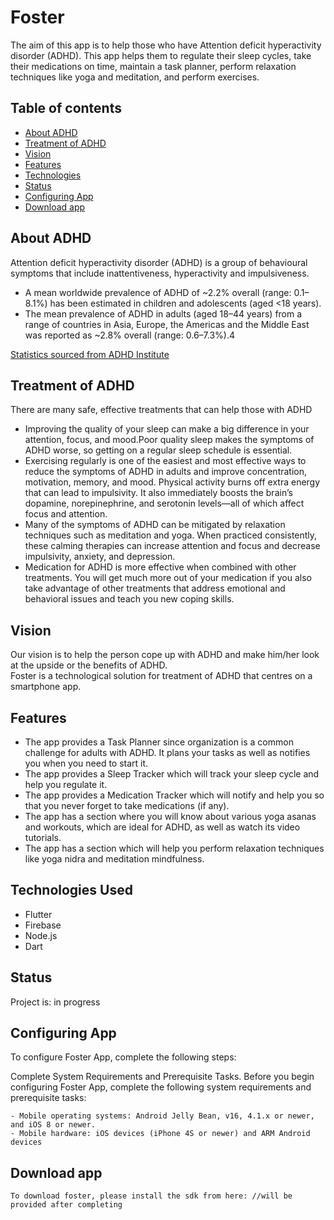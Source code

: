 # Foster
The aim of this app is to help those who have Attention deficit hyperactivity disorder (ADHD). This app helps them to regulate their sleep cycles, take their medications on time, maintain a task planner, perform relaxation techniques like yoga and meditation, and perform exercises. 

## Table of contents
* [About ADHD](#about-adhd)
* [Treatment of ADHD](#treatment-of-adhd)
* [Vision](#vision)
* [Features](#features)
* [Technologies](#technologies-sed)
* [Status](#status)
* [Configuring App](#configuring-app)
* [Download app](#download-app)


## About ADHD

Attention deficit hyperactivity disorder (ADHD) is a group of behavioural symptoms that include inattentiveness, hyperactivity and impulsiveness.
- A mean worldwide prevalence of ADHD of ~2.2% overall (range: 0.1–8.1%) has been estimated in children and adolescents (aged <18 years). 
- The mean prevalence of ADHD in adults (aged 18–44 years) from a range of countries in Asia, Europe, the Americas and the Middle East was reported as ~2.8% overall (range: 0.6–7.3%).4

[Statistics sourced from ADHD Institute ](https://adhd-institute.com/burden-of-adhd/epidemiology/)

## Treatment of ADHD
There are many safe, effective treatments that can help those with ADHD 

- Improving the quality of your sleep can make a big difference in your attention, focus, and mood.Poor quality sleep makes the symptoms of ADHD worse, so getting on a regular sleep schedule is essential.
- Exercising regularly is one of the easiest and most effective ways to reduce the symptoms of ADHD in adults and improve concentration, motivation, memory, and mood. Physical activity burns off extra energy that can lead to impulsivity. It also immediately boosts the brain’s dopamine, norepinephrine, and serotonin levels—all of which affect focus and attention.
- Many of the symptoms of ADHD can be mitigated by relaxation techniques such as meditation and yoga. When practiced consistently, these calming therapies can increase attention and focus and decrease impulsivity, anxiety, and depression.
- Medication for ADHD is more effective when combined with other treatments. You will get much more out of your medication if you also take advantage of other treatments that address emotional and behavioral issues and teach you new coping skills.

## Vision
Our vision is to help the person cope up with ADHD and make him/her look at the upside or the benefits of ADHD. <br>
Foster is a technological solution for treatment of ADHD that centres on a smartphone app. 

## Features

- The app provides a Task Planner since organization is a common challenge for adults with ADHD. It plans your tasks as well as notifies you when you need to start it.
- The app provides a Sleep Tracker which will track your sleep cycle and help you regulate it.
- The app provides a Medication Tracker which will notify and help you so that you never forget to take medications (if any).
- The app has a section where you will know about various yoga asanas and workouts, which are ideal for ADHD, as well as watch its video tutorials.
- The app has a section which will help you perform relaxation techniques like yoga nidra and meditation mindfulness.

## Technologies Used
* Flutter
* Firebase
* Node.js
* Dart


## Status
Project is: in progress

## Configuring App
To configure Foster App, complete the following steps:

   Complete System Requirements and Prerequisite Tasks. Before you begin configuring Foster App, complete the following system requirements and prerequisite tasks:

	- Mobile operating systems: Android Jelly Bean, v16, 4.1.x or newer, and iOS 8 or newer.
	- Mobile hardware: iOS devices (iPhone 4S or newer) and ARM Android devices

## Download app
	To download foster, please install the sdk from here: //will be provided after completing




